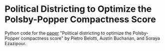 # Political Districting to Optimize the Polsby-Popper Compactness Score

Python code for the [paper](https://github.com/AustinLBuchanan/Polsby_Popper_optimization/blob/main/Political_Districting_to_Optimize_Polsby_Popper_Compactness__OO_style_.pdf) "Political districting to optimize the Polsby-Popper compactness score" by Pietro Belotti, Austin Buchanan, and Soraya Ezazipour.
